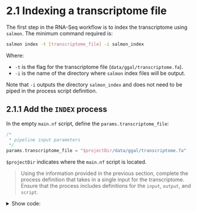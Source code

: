 # 2.1 Indexing a transcriptome file

The first step in the RNA-Seq workflow is to index the transcriptome
using `salmon`. The minimum command required is:  

```bash
salmon index -t [transcriptome_file] -i salmon_index
```

Where:  
- `-t` is the flag for the transcriptome file (`data/ggal/transcriptome.fa`).  
- `-i` is the name of the directory where `salmon` index files will be output.  

Note that `-i` outputs the directory `salmon_index` and does not need to be piped in the
process script definition.

## 2.1.1 Add the `INDEX` process

In the empty `main.nf` script, define the  `params.transcriptome_file`:  

```groovy title="main.nf"
/*
 * pipeline input parameters
 */
params.transcriptome_file = "$projectDir/data/ggal/transcriptome.fa"
```

`$projectDir` indicates where the `main.nf` script is located.

> Using the information provided in the previous section, complete the process definition that takes in a single input for the transcriptome. Ensure that the process includes definitions for the `input`, `output`, and `script`.  

<details><summary>Show code:</summary>
<br>
```groovy
/*
 * define the `INDEX` process that creates a binary index
 * given the transcriptome file
 */
process INDEX {
	input:
	path transcriptome
	
	output:
	path 'salmon_index'
	
	script:
	"""
	salmon index -t $transcriptome -i salmon_index
	"""
```
</details>

---

> Complete the workflow scope so the output for `INDEX` is assigned to a
> channel named `index_ch`

Add the workflow scope  
```
workflow {
    index_ch = INDEX(params.transcriptome_file)
}
```

Run nextflow
```
$ nextflow run main.nf

N E X T F L O W   ~  version 24.04.3

Launching `main.nf` [awesome_kimura] DSL2 - revision: 2d008f1c4f

executor >  local (1)
[9a/4a1dc7] INDEX | 1 of 1 ✔
```

Inspect files, `salmon_index` contains a bunch of files etc..

## 2.1.2 Nextflow "housekeeping"  

Now that we have a single process working, we will add a few things to tidy the
workflow and the ouputs.  

In Day 1, we had to inspect the `workDir`, add `publishDir` to `INDEX` to output in a human-readable and central location. Add `params.outdir` and `publishDir`:
```
/*
 * pipeline input parameters
 */
params.transcriptome_file = "$projectDir/data/ggal/transcriptome.fa"
params.outdir = "results"
```

```
process INDEX {
	publishDir params.outdir, mode: 'copy'

	input:
```

Mention `mode: 'copy'` and link to docs.  

Mention groovy.  

Add a `log.info` to track information about the workflow, mainly parameters.  
```
log.info """\
    R N A S E Q - N F   P I P E L I N E
	===================================
	transcriptome: ${params.transcriptome_file}
	outdir       : ${params.outdir}
	"""
	.stripIndent(true)
```

Explain `.stripIndent()`.  

```
$ nextflow run main.nf

N E X T F L O W   ~  version 24.04.3

Launching `main.nf` [goofy_ekeblad] DSL2 - revision: 8420244f03

R N A S E Q - N F   P I P E L I N E
===================================
transcriptome: /home/fredjaya/GitHub/hello-nextflow/data/ggal/transcriptome.fa
outdir       : results

executor >  local (1)
[c7/83b9f9] INDEX | 1 of 1 ✔

```

`log.info` prints the parameters.  

Now all the index files are in `/results` folder, we will add all outputs for
the remaining processes here.

**Achievements**  
